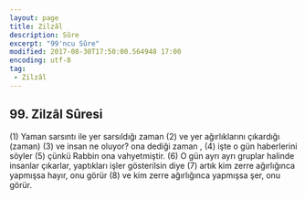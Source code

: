 ```yaml
---
layout: page
title: Zilzâl
description: Sûre
excerpt: "99'ncu Sûre"
modified: 2017-08-30T17:50:00.564948 17:00
encoding: utf-8
tag: 
 - Zilzâl
---
```


## 99. Zilzâl Sûresi

(1) Yaman sarsıntı ile yer sarsıldığı zaman
(2) ve yer ağırlıklarını çıkardığı (zaman) 
(3) ve insan ne oluyor? ona dediği zaman , 
(4) işte o gün haberlerini söyler
(5) çünkü Rabbin ona vahyetmiştir.
(6) O gün ayrı ayrı gruplar halinde insanlar çıkarlar, yaptıkları işler gösterilsin diye
(7) artık kim zerre ağırlığınca yapmışsa hayır, onu görür
(8) ve kim zerre ağırlığınca yapmışsa şer, onu görür.
